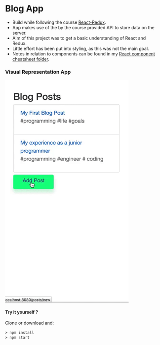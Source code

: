 # Blog App
- Build while following the course [React-Redux](https://www.udemy.com/react-redux/).
- App makes use of the by the course provided API to store data on the server.
- Aim of this project was to get a basic understanding of React and Redux.
- Little effort has been put into styling, as this was not the main goal.
- Notes in relation to components can be found in my [React component cheatsheet folder](https://github.com/silksil/best-practices-cheatsheets/tree/master/client/react/example-components).

### Visual Representation App
![blog-app](./blog-app.gif)

#### Try it yourself ?
Clone or download and:
```
> npm install
> npm start
```
